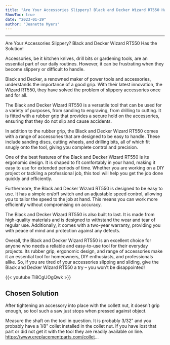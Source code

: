 ```yaml
---
title: "Are Your Accessories Slippery? Black and Decker Wizard RT550 Has the Solution!"
ShowToc: true 
date: "2023-01-29"
author: "Jeanette Myers"
---
```

*****
Are Your Accessories Slippery? Black and Decker Wizard RT550 Has the Solution!

Accessories, be it kitchen knives, drill bits or gardening tools, are an essential part of our daily routines. However, it can be frustrating when they become slippery or difficult to handle.

Black and Decker, a renowned maker of power tools and accessories, understands the importance of a good grip. With their latest innovation, the Wizard RT550, they have solved the problem of slippery accessories once and for all.

The Black and Decker Wizard RT550 is a versatile tool that can be used for a variety of purposes, from sanding to engraving, from drilling to cutting. It is fitted with a rubber grip that provides a secure hold on the accessories, ensuring that they do not slip and cause accidents.

In addition to the rubber grip, the Black and Decker Wizard RT550 comes with a range of accessories that are designed to be easy to handle. These include sanding discs, cutting wheels, and drilling bits, all of which fit snugly onto the tool, giving you complete control and precision.

One of the best features of the Black and Decker Wizard RT550 is its ergonomic design. It is shaped to fit comfortably in your hand, making it easy to use for extended periods of time. Whether you are working on a DIY project or tackling a professional job, this tool will help you get the job done quickly and efficiently.

Furthermore, the Black and Decker Wizard RT550 is designed to be easy to use. It has a simple on/off switch and an adjustable speed control, allowing you to tailor the speed to the job at hand. This means you can work more efficiently without compromising on accuracy.

The Black and Decker Wizard RT550 is also built to last. It is made from high-quality materials and is designed to withstand the wear and tear of regular use. Additionally, it comes with a two-year warranty, providing you with peace of mind and protection against any defects.

Overall, the Black and Decker Wizard RT550 is an excellent choice for anyone who needs a reliable and easy-to-use tool for their everyday projects. Its rubber grip, ergonomic design, and range of accessories make it an essential tool for homeowners, DIY enthusiasts, and professionals alike. So, if you are tired of your accessories slipping and sliding, give the Black and Decker Wizard RT550 a try – you won't be disappointed!

{{< youtube Tl8CgUOgQwk >}} 



## Chosen Solution
 After tightening an accessory into place with the collett nut, it doesn’t grip enough, so tool such a saw just stops when pressed against object.

 Measure the shaft on the tool in question. It is probably 3/32” and you probably have a 1/8” collet installed in the collet nut. If you have lost that part or did not get it with the tool they are readily available on line.
https://www.ereplacementparts.com/collet...




